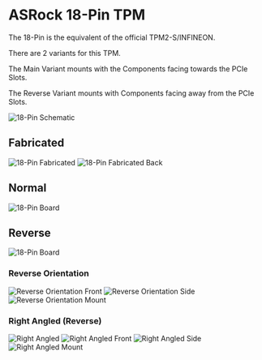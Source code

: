 # ASRock 18-Pin TPM

The 18-Pin is the equivalent of the official TPM2-S/INFINEON.

There are 2 variants for this TPM.

The Main Variant mounts with the Components facing towards the PCIe Slots.

The Reverse Variant mounts with Components facing away from the PCIe Slots.

![18-Pin Schematic](./Schematic.png)

## Fabricated

![18-Pin Fabricated](./main.jpg)
![18-Pin Fabricated Back](./back.jpg)

## Normal
![18-Pin Board](./Board.png)


## Reverse
![18-Pin Board](./Board-Reverse.png)


### Reverse Orientation

![Reverse Orientation Front](./reverse-orientation-front.jpg)
![Reverse Orientation Side](./reverse-orientation-side.jpg)
![Reverse Orientation Mount](./reverse-orientation-mount.jpg)

### Right Angled (Reverse)

![Right Angled](./right-angled-top.jpg)
![Right Angled Front](./right-angled-front.jpg)
![Right Angled Side](./right-angled-side.jpg)
![Right Angled Mount](./right-angled-mount.jpg)